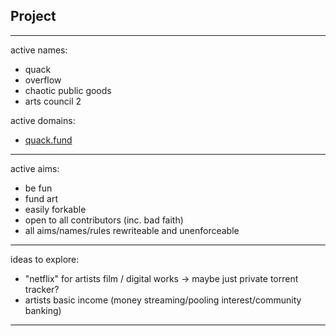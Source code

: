 ## Project

<hr>

active names:

* quack
* overflow
* chaotic public goods
* arts council 2

active domains:

* [quack.fund](https:://quack.fund)

<hr>

active aims:

* be fun
* fund art
* easily forkable
* open to all contributors (inc. bad faith)
* all aims/names/rules rewriteable and unenforceable

<hr>

ideas to explore:

* "netflix" for artists film / digital works -> maybe just private torrent tracker? 
* artists basic income (money streaming/pooling interest/community banking)

<hr>
